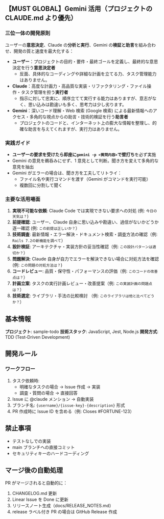 ## 【MUST GLOBAL】Gemini 活用（プロジェクトの CLAUDE.md より優先）

### 三位一体の開発原則

ユーザーの**意思決定**、Claude の**分析と実行**、Gemini の**検証と助言**を組み合わせ、開発の質と速度を最大化する：

- **ユーザー**：プロジェクトの目的・要件・最終ゴールを定義し、最終的な意思決定を行う**意思決定者**
  - 反面、具体的なコーディングや詳細な計画を立てる力、タスク管理能力はありません。
- **Claude**：高度な計画力・高品質な実装・リファクタリング・ファイル操作・タスク管理を担う**実行者**
  - 指示に対して忠実に、順序立てて実行する能力はありますが、意志がなく、思い込みは勘違いも多く、思考力は少し劣ります。
- **Gemini**：深いコード理解・Web 検索 (Google 検索) による最新情報へのアクセス・多角的な視点からの助言・技術的検証を行う**助言者**
  - プロジェクトのコードと、インターネット上の膨大な情報を整理し、的確な助言を与えてくれますが、実行力はありません。

### 実践ガイド

- **ユーザーの要求を受けたら即座に`gemini -p <質問内容>`で壁打ち**を必ず実施
- Gemini の意見を鵜呑みにせず、1 意見として判断。聞き方を変えて多角的な意見を抽出
- Gemini がエラーの場合は、聞き方を工夫してリトライ：
  - ファイル名や実行コマンドを渡す（Gemini がコマンドを実行可能）
  - 複数回に分割して聞く

### 主要な活用場面

1. **実現不可能な依頼**: Claude Code では実現できない要求への対処 (例: `今日の天気は？`)
2. **前提確認**: ユーザー、Claude 自身に思い込みや勘違い、過信がないかどうか逐一確認 (例: `この前提は正しいか？`）
3. **技術調査**: 最新情報・エラー解決・ドキュメント検索・調査方法の確認（例: `Rails 7.2の新機能を調べて`）
4. **設計検証**: アーキテクチャ・実装方針の妥当性確認（例: `この設計パターンは適切か？`）
5. **問題解決**: Claude 自身が自力でエラーを解決できない場合に対処方法を確認 (例: `この問題の対処方法は？`)
6. **コードレビュー**: 品質・保守性・パフォーマンスの評価（例: `このコードの改善点は？`）
7. **計画立案**: タスクの実行計画レビュー・改善提案（例: `この実装計画の問題点は？`）
8. **技術選定**: ライブラリ・手法の比較検討 （例: `このライブラリは他と比べてどうか？`）

## 基本情報

**プロジェクト**: sample-todo
**技術スタック**: JavaScript, Jest, Node.js
**開発方式**: TDD (Test-Driven Development)

## 開発ルール

### ワークフロー

1. タスク依頼時:
   - 明確なタスクの場合 → Issue 作成 → 実装
   - 調査・質問の場合 → 直接回答
2. Issue に @claude メンション → 自動実装
3. ブランチ名: `{username}/{issue-key}-{description}` 形式
4. PR 作成時に Issue ID を含める（例: Closes #FORTUNE-123）

## 禁止事項

- テストなしでの実装
- main ブランチへの直接コミット
- セキュリティキーのハードコーディング

## マージ後の自動処理

PR がマージされると自動的に：

1. CHANGELOG.md 更新
2. Linear Issue を Done に更新
3. リリースノート生成（docs/RELEASE_NOTES.md）
4. release ラベル付き PR の場合は GitHub Release 作成
